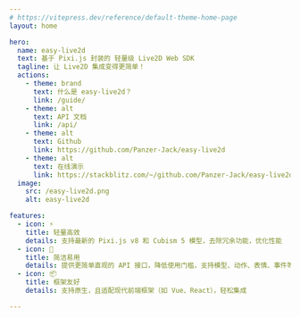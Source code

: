 ```yaml
---
# https://vitepress.dev/reference/default-theme-home-page
layout: home

hero:
  name: easy-live2d
  text: 基于 Pixi.js 封装的 轻量级 Live2D Web SDK
  tagline: 让 Live2D 集成变得更简单！
  actions:
    - theme: brand
      text: 什么是 easy-live2d？
      link: /guide/
    - theme: alt
      text: API 文档
      link: /api/
    - theme: alt
      text: Github
      link: https://github.com/Panzer-Jack/easy-live2d
    - theme: alt
      text: 在线演示
      link: https://stackblitz.com/~/github.com/Panzer-Jack/easy-live2d-playground?file=src/App.vue
  image:
    src: /easy-live2d.png
    alt: easy-live2d

features:
  - icon: ⚡️
    title: 轻量高效
    details: 支持最新的 Pixi.js v8 和 Cubism 5 模型，去除冗余功能，优化性能
  - icon: 🚀
    title: 简洁易用
    details: 提供更简单直观的 API 接口，降低使用门槛，支持模型、动作、表情、事件等全方位控制，满足各种交互需求
  - icon: 📦
    title: 框架友好
    details: 支持原生，且适配现代前端框架（如 Vue、React），轻松集成

---
```


